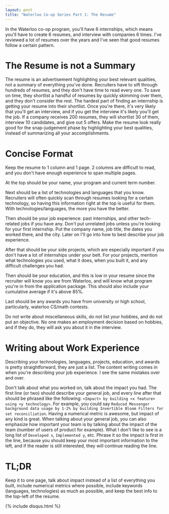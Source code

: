 ```yaml
---
layout: post
title: "Waterloo Co-op Series Part 1: The Resume"
---
```


In the Waterloo co-op program, you'll have 6 internships, which means you'll
have to create 6 resumes, and interview with companies 6 times. I've reviewed a lot
of resumes over the years and I've seen that good resumes follow a certain pattern.

# The Resume is not a Summary

The resume is an advertisement highlighting your best relevant qualities, not a summary of everything you've done.
Recruiters have to sift through hundreds of resumes, and they don't have time to
read every one. To save on time, they shortlist a handful of resumes by quickly skimming over them, and they don't consider the rest.
The hardest part of finding an internship is getting your resume into their shortlist.
Once you're there, it's very likely that you'll get an interview, and if
you get the interview it's likely you'll get the job. If a company receives 200
resumes, they will shortlist 30 of them, interview 10 candidates, and give out 5
offers. Make the resume look really good for the snap-judgement phase by
highlighting your best qualities, instead of summarizing all your
accomplishments.

# Concise Format

Keep the resume to 1 column and 1 page. 2 columns are difficult to
read, and you don't have enough experience to span multiple pages.

At the top should be your name, your program and current term number.

Next should be a list of technologies and languages that you know. Recruiters
will often quickly scan through resumes looking for a certain technology, so
having this information right at the top is useful for them. With
technologies/languages, the more you have the better.

Then should be your job experience: past internships, and other tech-related
jobs if you have any. Don't put unrelated jobs unless you're looking for your
first internship. Put the company name, job title, the dates you worked there,
and the city. Later on I'll go into how to best describe your job experience.

After that should be your side projects, which are especially important if you don't
have a lot of internships under your belt. For your projects, mention what
technologies you used, what it does, when you built it, and any difficult
challenges you had.

Then should be your education, and this is low in your resume since the
recruiter will know you are from Waterloo, and will know what program you're in
from the application package. This should also include your cumulative average
if it's above 85%.

Last should be any awards you have from university or high school, particularly,
waterloo CS/math contests.

Do not write about miscellaneous skills, do not list your hobbies, and do not
put an objective. No one makes an employment decision based on hobbies, and if they do, they will ask you about it in
the interview.

# Writing about Work Experience

Describing your technologies, languages, projects, education, and awards is
pretty straightforward, they are just a list. The content writing comes in when
you're describing your job experience. I see the same mistakes over and over.

Don't talk about what you worked on, talk about the impact you had. The first
line (or two) should describe your general job, and every line after that should
be phrased like the following: `<Impact> by building <x feature> using <y
technology>`. For example, you could say `Reduced Messenger background data
usage by 1-2% by building Invertible Bloom Filters for set reconciliation`.
Having a numerical metric is awesome, but impact of any kind is great. When
talking about your general job, you can also emphasize how important your team
is by talking about the impact of the team (number of users of product for
example). What I don't like to see is a long list of `Developed x`, `Implemented
y`, etc. Phrase it so the impact is first in the line, because you should keep
your most important information to the left, and if the reader is still
interested, they will continue reading the line.

# TL;DR

Keep it to one page, talk about impact instead of a list of everything you
built, include numerical metrics where possible, include keywords (languages,
technologies) as much as possible, and keep the best info to the top-left of the
resume.

{% include disqus.html %}
